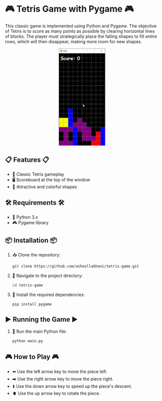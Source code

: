# 🎮 Tetris Game with Pygame 🎮

This classic game is implemented using Python and Pygame. The objective of Tetris is to score as many points as possible by clearing horizontal lines of blocks. The player must strategically place the falling shapes to fill entire rows, which will then disappear, making more room for new shapes.

<div align="center">
  <img src="https://github.com/ashoollakhani/tetris-game/blob/main/img/tetris-gif.gif" width=30% height=30%>
</div>

## 📋 Features 📋

- 🧩 Classic Tetris gameplay
- 🖥️ Scoreboard at the top of the window
- 🎨 Attractive and colorful shapes

## 🛠️ Requirements 🛠️

- 🐍 Python 3.x
- 🎮 Pygame library

## 📦 Installation 📦

1. 📥 Clone the repository:
    ```bash
    git clone https://github.com/ashoollakhani/tetris-game.git
    ```
2. 📂 Navigate to the project directory:
    ```bash
    cd tetris-game
    ```
3. 🔧 Install the required dependencies:
    ```bash
    pip install pygame
    ```

## ▶️ Running the Game ▶️

1. 🚀 Run the main Python file:
    ```bash
    python main.py
    ```

## 🎮 How to Play 🎮

- ⬅️ Use the left arrow key to move the piece left.
- ➡️ Use the right arrow key to move the piece right.
- ⬇️ Use the down arrow key to speed up the piece's descent.
- ⬆️ Use the up arrow key to rotate the piece.
